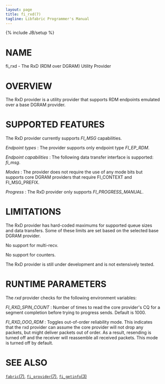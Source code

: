 ```yaml
---
layout: page
title: fi_rxd(7)
tagline: Libfabric Programmer's Manual
---
```

{% include JB/setup %}

# NAME

fi_rxd \- The RxD (RDM over DGRAM) Utility Provider

# OVERVIEW

The RxD provider is a utility provider that supports RDM endpoints
emulated over a base DGRAM provider.

# SUPPORTED FEATURES

The RxD provider currently supports *FI_MSG* capabilities.

*Endpoint types*
: The provider supports only endpoint type *FI_EP_RDM*.

*Endpoint capabilities* : The following data transfer interface is
supported: *fi_msg*.

*Modes*
: The provider does not require the use of any mode bits but supports
  core DGRAM providers that require FI_CONTEXT and FI_MSG_PREFIX.

*Progress*
: The RxD provider only supports *FI_PROGRESS_MANUAL*.

# LIMITATIONS

The RxD provider has hard-coded maximums for supported queue sizes and
data transfers. Some of these limits are set based on the selected
base DGRAM provider.

No support for multi-recv.

No support for counters.

The RxD provider is still under development and is not extensively
tested.

# RUNTIME PARAMETERS

The *rxd* provider checks for the following environment variables:

*FI_RXD_SPIN_COUNT*
: Number of times to read the core provider's CQ for a segment completion
  before trying to progress sends. Default is 1000.

*FI_RXD_OOO_RDM*
: Toggles out-of-order reliability mode. This indicates that the rxd provider
  can assume the core provider will not drop any packets, but might deliver
  packets out of order. As a result, resending is turned off and the receiver
  will reassemble all received packets. This mode is turned off by default.

# SEE ALSO

[`fabric`(7)](fabric.7.html),
[`fi_provider`(7)](fi_provider.7.html),
[`fi_getinfo`(3)](fi_getinfo.3.html)
